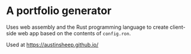 # A portfolio generator

Uses web assembly and the Rust programming language to create client-side web app based on the contents of `config.ron`.

Used at https://austinsheep.github.io/
